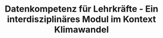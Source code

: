 ---
id: "dle-klimawandel" # nochmal überlegen
method: "Seminare"
institution: "Fakultät für Erziehungswissenschaft"
title: "Datenkompetenz für Lehrkräfte - Ein interdisziplinäres Modul im Kontext Klimawandel"
title_project: 
title_short: "DLE Klimawandel"
period: "Apr 22 ­­- Mar 23 (12 months)"
foerderlinie: "Fachspezifische Data Literacy"
round: "1"
lecture2go: "66697"
uhh_url: "https://www.hcl.uni-hamburg.de/ddlitlab/data-literacy-lehrlabor/erste-foerderrunde/05-dle-klimawandel.html"
contributors: "Moritz Kreinsen"
mentor: "Prof. Dr. Sandra Schulz, Prof. Dr. Sandra Sprenger"
quote: "Eine zukünftige Lehrkraft benötigt eine vielfältige Data Literacy. Dazu gehören Kompetenzen von der Erfassung von Daten bis hin zur Interpretation und Anwendung. Dabei kommt ihnen eine Multiplikator:innenfunktion bei der Etablierung von (digitalen) Datenkompetenzen für Generationen von Schüler:innen zu."
text: |
    ### Das Projekt DLE-Klimawandel

    Die Lehramtsstudierenden der Forschungswerkstatt durchlaufen anhand eigenständig erhobener Daten den kompletten Datenlebenszyklus, von der Sammlung bis zur Interpretation der Daten anhand des Inhaltsfelds Wetter, Klima und Klimawandel. Die Datensammlung erfolgt durch eigens konstruierte und programmierte Wetterstationen, die Wetterdaten an unterschiedlichen Orten sammeln. Im Rahmen der Lehrveranstaltung erwerben sie dabei neben informatischen Kompetenzen, etwa im Bereich Programmierung und Robotik auch grundlegende Kompetenzen des Datenmanagements, der Analyse und Visualisierung sowie Interpretation und Weitergabe von Daten. Neben der Förderung von Data Literacy und informatischen Kompetenzen, können die Masterstudierenden die Arbeit mit den Wetterstationen auch für den späteren Schulalltag nutzen.

    Ein weiteres Anliegen des Projektes ist es, einen wissenschaftlichen Beitrag zu leisten, indem die Bedeutung von Data Literacy für die spätere Tätigkeit der Lehramtsstudierenden und die erachtete Relevanz von Data Literacy für Schüler:innen empirisch untersucht werden.

    ## Rückblick und Ergebnisse

    Im Zentrum des Projektes stand zum einen die Konzeption einer interdisziplinären Seminarveranstaltung mit Forschungsbezug für die Lehrkräftebildung, welche erfolgreich umgesetzt, zeitgleich erprobt und anschließend summativ evaluiert, sowie wissenschaftlich begleitet wurde. Das Konzept als ein Ergebnis des Projektes, kann fortan weiterentwickelt und durch (andere) Lehrende genutzt werden. Dabei kann festgestellt werden, dass die Unterrichtsfächer Informatik und Geographie noch weitaus mehr Schnittmengen im Bereich der Data Literacy haben, als im Rahmen des Forschungsseminares thematisiert werden konnten.

    Zum Anderen wurden konkrete Bausteine, einerseits zum thematischen Input in der Lehrveranstaltung, wie beispielsweise dem Daten- und Informationsbegriff (auf Basis des informatischen Fachkonzeptes), Daten im Alltag, empirischen Forschungsmethoden, Forschungsdatenmanagement im Lehramt als auch zur konkreten praktischen Arbeit mit den Studierenden, entwickelt, welche in der fachdidaktischen Lehre unabhängig weitergenutzt werden können. Hierunter findet sich insbesondere auch ein Unterrichtsprojekt zur Entwicklung einer Wetterstation mit dem "Calliope Mini Microcontroller" mit ergänzender Handreichung für Lehrkräfte zu den Zielen des Unterrichtsversuchs und den angestrebten Datenkompetenzen. Hierzu wurde bereits ein Beitrag in dem unterrichtspraktischen Journal MNUjounal zum Thema "Forschendes Lernen zum Erwerb von Data Literacy über den Ansatz des Physical Computing im Kontext Wetter, Klima und Klimawandel" veröffentlicht. Weiterhin fließen Konzept und Bausteine in ein neues Transfer-Projekt mit dem Schülerforschungszentrum Hamburg ein und werden dort unterrichtspraktisch weiterentwickelt.

    ## Tipps von Lehrenden für Lehrende

    Da in der Forschungswerkstatt Studierende alle Fächer teilnehmen können, war es besonders interessant und herausfordernd fachfremd zu unterrichten. Lehrende sollten sich in solchen interdisziplinären Veranstaltungen deshalb besonders darauf konzentrieren, Inhalte didaktisch zu reduzieren und Studierende zu unterstützen, um diese bei ihrem Kenntnisstand abzuholen. Auch das Wecken von Interesse bei einem interdisziplinärem Thema, in dem sich Studierende gegenbenenfalls nur für Teilaspekte interessieren, ist eine Herausforderung. Diesbezüglich sollten Lehrprojekte überprüft und unter Umständen angepasst werden, um den Studierenden mehr Freiraum entsprechend ihrer Kompetenzen zu ermöglichen. Die Erhebung von Data‐Literacy‐Kompetenzen der Studierenden ist auch für andere Fächer interessant, damit die Lehrenden den Kompetenzstand ihrer Studierenden einschätzen und entsprechend dort anknüpfen können. 

image: 
image_credit:
link_external: "https://www.fis.uni-hamburg.de/publikationen/detail.html?id=5cbc3bc3-5ce0-471b-9bc5-5aae9027ddb6, https://www.ew.uni-hamburg.de/einrichtungen/ew5/didaktik-informatik/aktuelles/bildungsschnack-mai-2023.html" 
stine: "SoSe 2022 & WiSe 2022/23: Seminar https://www.stine.uni-hamburg.de/scripts/mgrqispi.dll?APPNAME=CampusNet&PRGNAME=COURSEDETAILS&ARGUMENTS=-N000000000000001,-N000605,-N0,-N383195200281045,-N383195200218046,-N0,-N0,-N3,-APSAlPq5u3SmtRjWqxUWCfNHtQIWecomZfIoVVUoJQupacqZdvgejmWU8vB9wODwk7YPTQYoPPfwjOfZWvIPQQI5UfZpkQQUvfZR97QRuH-fN7uKEOIUhRuKorDUpfdH3cURDVBokxzAkVzW9eUUMOY50OBL8RjK5vqAoRd5ZVDRuRW5PmDc9PopZ7-W97ufjQ-pjrgLKWzwJHBUQQzWEvoUjHSLQHBZefbNARSAzmfm3v-WK3QWkvBHM3opwQMpI4fGYQ-Wg7uAFRoHD3WRomdRPONKLrbZ0fg5KPgWXffHNWf5mRgHDHDPe3uHeejWhVY7ZfQpomdosHILhWgppHuntQQHPmzKIeQLLeNAB3fLlOqHeYbZlPNZEOMKEWIPkVSHscW5HRz5sWQLWfZcw4qNZvzo7mBLdHWpDHuP5mWPtrMAlYS57xqZqVIRkmzZ8WNR5xDKhWNoIxIojmQRSeu5lfSU9eYoz7NAKxzWd7gmkRzmfeUBdrUPy3IUdfjB-vMp9xDwEeZmM3uRomDojcq6BWgHA4fmyOYDZOqUFQqGkV-50VMLxeul9vuAl3fW8fQpECWPxPDUpejRHYMLXvzoTmZKAcfm7WjUpvfnZO-L-OB5yQjPEHYnAxD6dQfwsxkNwcjcNPqH3cDwNPQPVcfAKCW76xZLqVzUJrqoY4fGEVU5YRU5qfYLyHDAUcYAVcMAEcfRPmMWYVWma7fD6fDD9RdGNOdAZHDwXYMRXVjU7HYWb7q58QjRDVZB9fILm, https://www.stine.uni-hamburg.de/scripts/mgrqispi.dll?APPNAME=CampusNet&PRGNAME=COURSEDETAILS&ARGUMENTS=-N000000000000001,-N000605,-N0,-N381376078439341,-N381376078494342,-N0,-N0,-N3,-ARg5p4Dw3cIHI3zydfI5JPWid4B6BeWmARYGzW-UTHBPaPBRWQBHqcfAuctZ0HZHWCuHYHu7FVQB9VNfFOBLCmN6e7WpoRuLYcQPvrbZTHqm04vZVYqKfeq5EeMH7RzRYv-LBVWUFfWcdPfPqcWLLHzUvvBA9WW5MPZH6vuRPQfPHrUHzPDoWPgUqvDKLWBDN4YwD4SLxxBUUcum8HDwZvfK9xoRXmjmPcMRbPMog7MmSxqw7eYHge-H3Pj7wYUmkVfAjPdKvHgmk7ZmSVd2j4YPSvN5NVMRHeQpNPzHvWzwzYI5aRNKp4QHgRSKNmYlFfIo7Vo7w4UK3QYodegPWeUmBRIWUQMRqfNU9edAZeumMQqAkfoowfoK74UWkfDRDPN26VNRVx-UVRoHyPQf-HSRTRYGDQBHSPqUBmILKeNwpWBRTHzAmPfPwRMlAPIovvQUkYgRtmZK5fQ5aHBPofjB9rMpXHzGe3fmtmD68mjRsvYGl3uRUcfAQxDA9PZVdmBmDHUUMHYZY7dZWcWoWvBZBRoK3fWmtPSRJrgUQrqUKRfH5WoU-PZRtcqoM4YKMVgmeQSHWVfyFWd5vQz6eWzcZfNDZ4SltvQLFvDwLxdo6PoRb4oLCWulZYzNZQYLu7qa6ffRfeNaZvSp5OWRJ4U5axopoVQLKxDGY3YVFvIUjmYPz4uPTRWp3RBF-CQHyQj5TeNKK3fHuc-pFxDW5YYmNxILSfqLL3YNZcdwm4YB-WWHQvM5FvfmxcY5HQWUF"
---